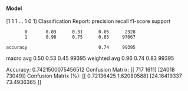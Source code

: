 #### Model
[1 1 1 ... 1 0 1]
Classification Report:
              precision    recall  f1-score   support

           0       0.03      0.31      0.05      2328
           1       0.98      0.75      0.85     97067

    accuracy                           0.74     99395
   macro avg       0.50      0.53      0.45     99395
weighted avg       0.96      0.74      0.83     99395

Accuracy: 0.7421500075456512
Confusion Matrix:
[[  717  1611]
 [24018 73049]]
Confusion Matrix (%):
[[ 0.72136425  1.62080588]
 [24.16419337 73.4936365 ]]
